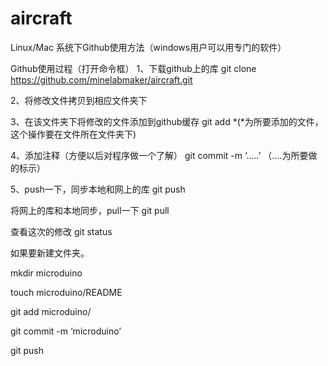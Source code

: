 # aircraft

Linux/Mac 系统下Github使用方法（windows用户可以用专门的软件）

Github使用过程（打开命令框）
1、下载github上的库
git clone https://github.com/minelabmaker/aircraft.git

2、将修改文件拷贝到相应文件夹下

3、在该文件夹下将修改的文件添加到github缓存
git add *(*为所要添加的文件，这个操作要在文件所在文件夹下)

4、添加注释（方便以后对程序做一个了解）
git commit -m ‘…..’ （….为所要做的标示）

5、push一下，同步本地和网上的库
git push


将网上的库和本地同步，pull一下
git pull

查看这次的修改
git status


如果要新建文件夹。

mkdir microduino

touch microduino/README

git add microduino/

git commit -m ‘microduino’

git push
